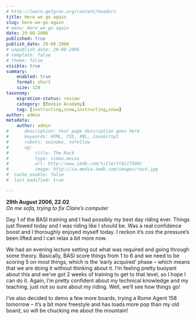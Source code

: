 ```yaml
---
# http://learn.getgrav.org/content/headers
title: Here we go again
slug: here-we-go-again
# menu: Here we go again
date: 29-08-2006
published: true
publish_date: 29-08-2006
# unpublish_date: 29-08-2006
# template: false
# theme: false
visible: true
summary:
    enabled: true
    format: short
    size: 128
taxonomy:
    migration-status: review
    category: [Rookie Academy]
    tag: [instructing,snow,instructing,snow]
author: admin
metadata:
    author: admin
#      description: Your page description goes here
#      keywords: HTML, CSS, XML, JavaScript
#      robots: noindex, nofollow
#      og:
#          title: The Rock
#          type: video.movie
#          url: http://www.imdb.com/title/tt0117500/
#          image: http://ia.media-imdb.com/images/rock.jpg
#  cache_enable: false
#  last_modified: true

---
```


**29th August 2006, 22.02**  
*On me sofa, trying to fix Claire’s computer*

Day 1 of the BASI training and I had possibly my best day riding ever. Things just flowed today and I was riding like I should be. Was a real confidence boost and I thoroughly enjoyed myself today. I reckon it’s cos the pressure’s been lifted and I can relax a bit more now.

We had an evening lecture setting out what was required and going through some theory. Basically, BASI score things from 1 to 6 and we need to be scoring 5 on most things, which is the ‘early acquired’ phase – which means that we are doing it without thinking about it. I’m feeling pretty buoyant about this and we’ve got 2 weeks of training to get to that level, so I hope I can do it. Again, I’m pretty confident about my technical knowledge and my teaching, just not so sure about my riding. Well, we’ll see how things go!

I’ve also decided to demo a few more boards, trying a Rome Agent 158 tomorrow – it’s a bit more freestyle and has loads more pop than my old board, so will be chucking me about the mountain!